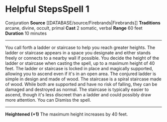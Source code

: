 ﻿---
actions: '[two-actions]'
component:
- Somatic
- Verbal
duration: 10 minutes
heighten: '+1'
heighten_level: 1, 2, 3, 4, 5, 6, 7, 8, 9, 10
id: '1286'
level: '1'
name: Helpful Steps
range: 60 feet
rarity: Common
school: Conjuration
source: '[[DATABASE/source/Firebrands|Firebrands]]'
tradition:
- Arcane
- Divine
- Occult
- Primal
trait:
- '[[DATABASE/trait/Conjuration|Conjuration]]'
type: Spell

---
# Helpful Steps<span class="item-type">Spell 1</span>

<span class="item-trait">Conjuration</span>
**Source** [[DATABASE/source/Firebrands|Firebrands]]
**Traditions** arcane, divine, occult, primal
**Cast** <span class="action-icon">2</span> somatic, verbal
**Range** 60 feet
**Duration** 10 minutes

---
You call forth a ladder or staircase to help you reach greater heights. The ladder or staircase appears in a space you designate and either stands freely or connects to a nearby wall if possible. You decide the height of the ladder or staircase when casting the spell, up to a maximum height of 40 feet. The ladder or staircase is locked in place and magically supported, allowing you to ascend even if it's in an open area. The conjured ladder is simple in design and made of wood. The staircase is a spiral staircase made of wood. While both are supported and have no risk of falling, they can be damaged and destroyed as normal. The staircase is typically easier to ascend, though it's less discreet than a ladder and could possibly draw more attention. You can Dismiss the spell.

---
**Heightened (+1)** The maximum height increases by 40 feet.